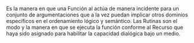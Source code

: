Es la manera en que una Función al actúa de manera incidente para un conjunto de argumentaciones que a la vez puedan implicar otros dominios específicos en el ordenamiento lógico y semántico. Las Rutinas son el modo y la manera en que se ejecuta la función conforme al Recurso que haya sido asignado para habilitar la capacidad dialógica bajo un medio.

